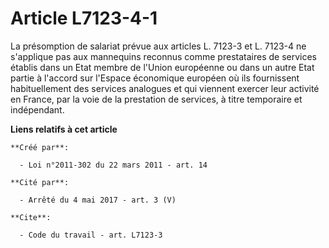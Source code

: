 # Article L7123-4-1

La présomption de salariat prévue aux articles L. 7123-3 et L. 7123-4 ne s'applique pas aux mannequins reconnus comme
prestataires de services établis dans un Etat membre de l'Union européenne ou dans un autre Etat partie à l'accord sur
l'Espace économique européen où ils fournissent habituellement des services analogues et qui viennent exercer leur activité
en France, par la voie de la prestation de services, à titre temporaire et indépendant.

**Liens relatifs à cet article**

	**Créé par**:

	  - Loi n°2011-302 du 22 mars 2011 - art. 14

	**Cité par**:

	  - Arrêté du 4 mai 2017 - art. 3 (V)

	**Cite**:

	  - Code du travail - art. L7123-3
